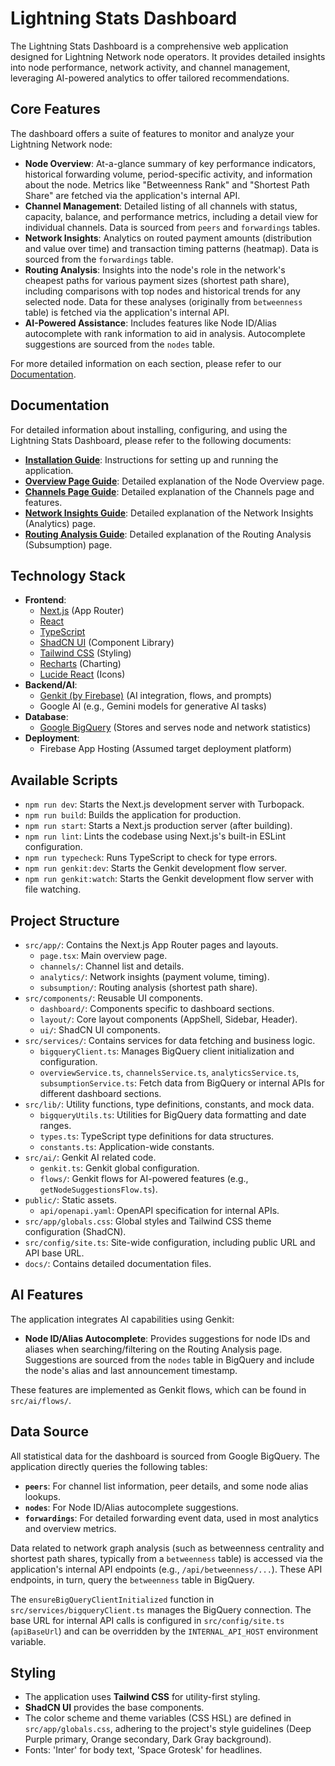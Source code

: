 
# Lightning Stats Dashboard

The Lightning Stats Dashboard is a comprehensive web application designed for Lightning Network node operators. It provides detailed insights into node performance, network activity, and channel management, leveraging AI-powered analytics to offer tailored recommendations.

## Core Features

The dashboard offers a suite of features to monitor and analyze your Lightning Network node:

- **Node Overview**: At-a-glance summary of key performance indicators, historical forwarding volume, period-specific activity, and information about the node. Metrics like "Betweenness Rank" and "Shortest Path Share" are fetched via the application's internal API.
- **Channel Management**: Detailed listing of all channels with status, capacity, balance, and performance metrics, including a detail view for individual channels. Data is sourced from `peers` and `forwardings` tables.
- **Network Insights**: Analytics on routed payment amounts (distribution and value over time) and transaction timing patterns (heatmap). Data is sourced from the `forwardings` table.
- **Routing Analysis**: Insights into the node's role in the network's cheapest paths for various payment sizes (shortest path share), including comparisons with top nodes and historical trends for any selected node. Data for these analyses (originally from `betweenness` table) is fetched via the application's internal API.
- **AI-Powered Assistance**: Includes features like Node ID/Alias autocomplete with rank information to aid in analysis. Autocomplete suggestions are sourced from the `nodes` table.

For more detailed information on each section, please refer to our [Documentation](#documentation).

## Documentation

For detailed information about installing, configuring, and using the Lightning Stats Dashboard, please refer to the following documents:

- **[Installation Guide](./docs/installation.md)**: Instructions for setting up and running the application.
- **[Overview Page Guide](./docs/overview.md)**: Detailed explanation of the Node Overview page.
- **[Channels Page Guide](./docs/channels.md)**: Detailed explanation of the Channels page and features.
- **[Network Insights Guide](./docs/network-insights.md)**: Detailed explanation of the Network Insights (Analytics) page.
- **[Routing Analysis Guide](./docs/routing-analysis.md)**: Detailed explanation of the Routing Analysis (Subsumption) page.

## Technology Stack

- **Frontend**:
    - [Next.js](https://nextjs.org/) (App Router)
    - [React](https://reactjs.org/)
    - [TypeScript](https://www.typescriptlang.org/)
    - [ShadCN UI](https://ui.shadcn.com/) (Component Library)
    - [Tailwind CSS](https://tailwindcss.com/) (Styling)
    - [Recharts](https://recharts.org/) (Charting)
    - [Lucide React](https://lucide.dev/) (Icons)
- **Backend/AI**:
    - [Genkit (by Firebase)](https://firebase.google.com/docs/genkit) (AI integration, flows, and prompts)
    - Google AI (e.g., Gemini models for generative AI tasks)
- **Database**:
    - [Google BigQuery](https://cloud.google.com/bigquery) (Stores and serves node and network statistics)
- **Deployment**:
    - Firebase App Hosting (Assumed target deployment platform)

## Available Scripts

-   `npm run dev`: Starts the Next.js development server with Turbopack.
-   `npm run build`: Builds the application for production.
-   `npm run start`: Starts a Next.js production server (after building).
-   `npm run lint`: Lints the codebase using Next.js's built-in ESLint configuration.
-   `npm run typecheck`: Runs TypeScript to check for type errors.
-   `npm run genkit:dev`: Starts the Genkit development flow server.
-   `npm run genkit:watch`: Starts the Genkit development flow server with file watching.

## Project Structure

-   `src/app/`: Contains the Next.js App Router pages and layouts.
    -   `page.tsx`: Main overview page.
    -   `channels/`: Channel list and details.
    -   `analytics/`: Network insights (payment volume, timing).
    -   `subsumption/`: Routing analysis (shortest path share).
-   `src/components/`: Reusable UI components.
    -   `dashboard/`: Components specific to dashboard sections.
    -   `layout/`: Core layout components (AppShell, Sidebar, Header).
    -   `ui/`: ShadCN UI components.
-   `src/services/`: Contains services for data fetching and business logic.
    -   `bigqueryClient.ts`: Manages BigQuery client initialization and configuration.
    -   `overviewService.ts`, `channelsService.ts`, `analyticsService.ts`, `subsumptionService.ts`: Fetch data from BigQuery or internal APIs for different dashboard sections.
-   `src/lib/`: Utility functions, type definitions, constants, and mock data.
    -   `bigqueryUtils.ts`: Utilities for BigQuery data formatting and date ranges.
    -   `types.ts`: TypeScript type definitions for data structures.
    -   `constants.ts`: Application-wide constants.
-   `src/ai/`: Genkit AI related code.
    -   `genkit.ts`: Genkit global configuration.
    -   `flows/`: Genkit flows for AI-powered features (e.g., `getNodeSuggestionsFlow.ts`).
-   `public/`: Static assets.
    -   `api/openapi.yaml`: OpenAPI specification for internal APIs.
-   `src/app/globals.css`: Global styles and Tailwind CSS theme configuration (ShadCN).
-   `src/config/site.ts`: Site-wide configuration, including public URL and API base URL.
-   `docs/`: Contains detailed documentation files.

## AI Features

The application integrates AI capabilities using Genkit:

-   **Node ID/Alias Autocomplete**: Provides suggestions for node IDs and aliases when searching/filtering on the Routing Analysis page. Suggestions are sourced from the `nodes` table in BigQuery and include the node's alias and last announcement timestamp.

These features are implemented as Genkit flows, which can be found in `src/ai/flows/`.

## Data Source

All statistical data for the dashboard is sourced from Google BigQuery. The application directly queries the following tables:
-   **`peers`**: For channel list information, peer details, and some node alias lookups.
-   **`nodes`**: For Node ID/Alias autocomplete suggestions.
-   **`forwardings`**: For detailed forwarding event data, used in most analytics and overview metrics.

Data related to network graph analysis (such as betweenness centrality and shortest path shares, typically from a `betweenness` table) is accessed via the application's internal API endpoints (e.g., `/api/betweenness/...`). These API endpoints, in turn, query the `betweenness` table in BigQuery.

The `ensureBigQueryClientInitialized` function in `src/services/bigqueryClient.ts` manages the BigQuery connection. The base URL for internal API calls is configured in `src/config/site.ts` (`apiBaseUrl`) and can be overridden by the `INTERNAL_API_HOST` environment variable.

## Styling

-   The application uses **Tailwind CSS** for utility-first styling.
-   **ShadCN UI** provides the base components.
-   The color scheme and theme variables (CSS HSL) are defined in `src/app/globals.css`, adhering to the project's style guidelines (Deep Purple primary, Orange secondary, Dark Gray background).
-   Fonts: 'Inter' for body text, 'Space Grotesk' for headlines.
